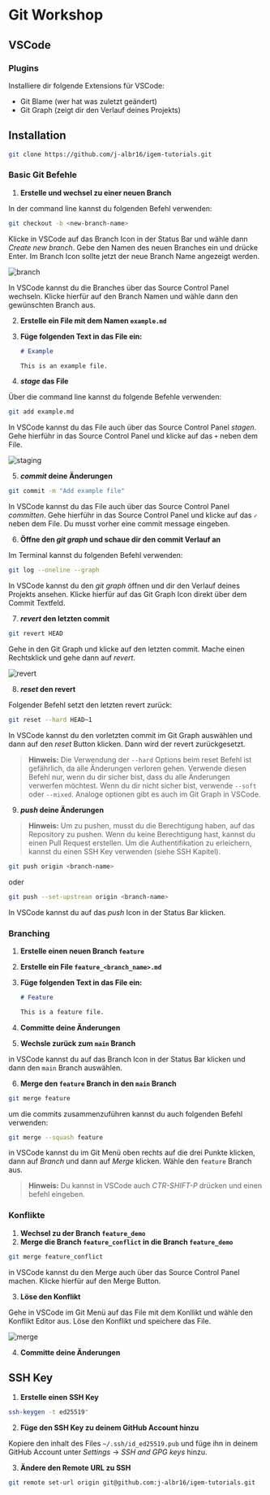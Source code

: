 
# Git Workshop

## VSCode

### Plugins

Installiere dir folgende Extensions für VSCode:

- Git Blame (wer hat was zuletzt geändert)
- Git Graph (zeigt dir den Verlauf deines Projekts)

## Installation

```bash
git clone https://github.com/j-albr16/igem-tutorials.git
```

### Basic Git Befehle

1. **Erstelle und wechsel zu einer neuen Branch**

In der command line kannst du folgenden Befehl verwenden:

```bash
git checkout -b <new-branch-name>
```

Klicke in VSCode auf das Branch Icon in der Status Bar und wähle dann *Create new branch*. Gebe den Namen des neuen Branches ein und drücke Enter. Im Branch Icon sollte jetzt der neue Branch Name angezeigt werden.

![branch](./images/branch_icon.png)

In VSCode kannst du die Branches über das Source Control Panel wechseln. Klicke hierfür auf den Branch Namen und wähle dann den gewünschten Branch aus.

2. **Erstelle ein File mit dem Namen `example.md`**

3. **Füge folgenden Text in das File ein:**

    ```markdown
    # Example

    This is an example file.
    ```

4. ***stage* das File**

Über die command line kannst du folgende Befehle verwenden:

```bash
git add example.md
```

In VSCode kannst du das File auch über das Source Control Panel *stagen*. Gehe hierführ in das Source Control Panel und klicke auf das `+` neben dem File.

![staging](images/staging.png)

5. ***commit* deine Änderungen**

```bash
git commit -m "Add example file"
```

In VSCode kannst du das File auch über das Source Control Panel *committen*. Gehe hierführ in das Source Control Panel und klicke auf das `✓` neben dem File. Du musst vorher eine commit message eingeben.

6. **Öffne den *git graph* und schaue dir den commit Verlauf an**

Im Terminal kannst du folgenden Befehl verwenden:

```bash
git log --oneline --graph
```

In VSCode kannst du den *git graph* öffnen und dir den Verlauf deines Projekts ansehen. Klicke hierfür auf das Git Graph Icon direkt über dem Commit Textfeld.

7. ***revert* den letzten commit**

```bash
git revert HEAD
```

Gehe in den Git Graph und klicke auf den letzten commit. Mache einen Rechtsklick und gehe dann auf *revert*.

![revert](images/revert.png)

8. ***reset* den revert**

Folgender Befehl setzt den letzten revert zurück:

```bash
git reset --hard HEAD~1
```

In VSCode kannst du den vorletzten commit im Git Graph auswählen und dann auf den *reset* Button klicken. Dann wird der revert zurückgesetzt.


> **Hinweis:** Die Verwendung der `--hard` Options beim reset Befehl ist gefährlich, da alle Änderungen verloren gehen. Verwende diesen Befehl nur, wenn du dir sicher bist, dass du alle Änderungen verwerfen möchtest. Wenn du dir nicht sicher bist, verwende `--soft` oder `--mixed`. Analoge optionen gibt es auch im Git Graph in VSCode.

9. ***push* deine Änderungen**

> **Hinweis:** Um zu pushen, musst du die Berechtigung haben, auf das Repository zu pushen. Wenn du keine Berechtigung hast, kannst du einen Pull Request erstellen. Um die Authentifikation zu erleichern, kannst du einen SSH Key verwenden (siehe SSH Kapitel).

```bash
git push origin <branch-name>
```

oder 

```bash
git push --set-upstream origin <branch-name>
```

In VSCode kannst du auf das *push* Icon in der Status Bar klicken.

### Branching

1. **Erstelle einen neuen Branch `feature`**

2. **Erstelle ein File `feature_<branch_name>.md`**

3. **Füge folgenden Text in das File ein:**

    ```markdown
    # Feature

    This is a feature file.
    ```

4. **Committe deine Änderungen**

5. **Wechsle zurück zum `main` Branch**

in VSCode kannst du auf das Branch Icon in der Status Bar klicken und dann den `main` Branch auswählen.

6. **Merge den `feature` Branch in den `main` Branch**

```bash
git merge feature 
```
um die commits zusammenzuführen kannst du auch folgenden Befehl verwenden:

```bash
git merge --squash feature
```

in VSCode kannst du im Git Menü oben rechts auf die drei Punkte klicken, dann auf *Branch* und dann auf *Merge* klicken. Wähle den `feature` Branch aus.

> **Hinweis:** Du kannst in VSCode auch *CTR-SHIFT-P* drücken und einen befehl eingeben.

### Konflikte

1. **Wechsel zu der Branch `feature_demo`**
2. **Merge die Branch `feature_conflict` in die Branch `feature_demo`**

```bash
git merge feature_conflict
```

in VSCode kannst du den Merge auch über das Source Control Panel machen. Klicke hierfür auf den Merge Button.


3. **Löse den Konflikt**

Gehe in VSCode im Git Menü auf das File mit dem Konllikt und wähle den Konflikt Editor aus. Löse den Konflikt und speichere das File.

![merge](images/merge.png)

4. **Committe deine Änderungen**


## SSH Key

1. **Erstelle einen SSH Key**

```bash
ssh-keygen -t ed25519"
```

2. **Füge den SSH Key zu deinem GitHub Account hinzu**

Kopiere den inhalt des Files `~/.ssh/id_ed25519.pub` und füge ihn in deinem GitHub Account unter *Settings* -> *SSH and GPG keys* hinzu.

3. **Ändere den Remote URL zu SSH**

```bash
git remote set-url origin git@github.com:j-albr16/igem-tutorials.git
```

